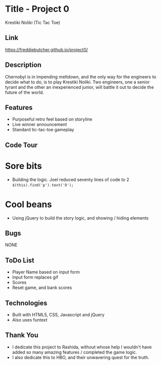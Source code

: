 # Title - Project 0
Krestiki Noliki
(Tic Tac Toe)

## Link
https://freddiebutcher.github.io/project0/

## Description
Chernobyl is in impending meltdown, and the only way for the engineers to decide what to do, is to play Krestiki Noliki. Two engineers, one a senior tyrant and the other an inexperienced junior, will battle it out to decide the future of the world.

## Features
- Purposeful retro feel based on storyline
- Live winner announcement
- Standard tic-tac-toe gameplay

## Code Tour
# Sore bits
- Building the logic. Joel reduced seventy lines of code to 2 `$(this).find('p').text('O');`

# Cool beans
- Using jQuery to build the story logic, and showing / hiding elements

## Bugs
NONE

## ToDo List
- Player Name based on input form
- Input form replaces gif
- Scores
-  Reset game, and bank scores

## Technologies
- Built with HTML5, CSS, Javascript and jQuery
- Also uses funtext

## Thank You
- I dedicate this project to Rashida, without whose help I wouldn't have added  so many amazing features / completed the game logic.
- I also dedicate this to HBO, and their unwavering quest for the truth.

